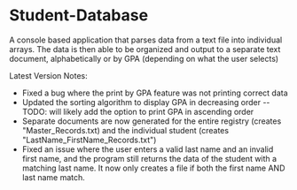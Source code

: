 # Student-Database
A console based application that parses data from a text file into individual arrays. The data is then able to be organized and output to a separate text document, alphabetically or by GPA (depending on what the user selects)

  Latest Version Notes:
  
- Fixed a bug where the print by GPA feature was not printing correct data
- Updated the sorting algorithm to display GPA in decreasing order -- TODO: will likely add the option to print GPA in ascending order
- Separate documents are now generated for the entire registry (creates "Master_Records.txt) and the individual student (creates "LastName_FirstName_Records.txt") 
- Fixed an issue where the user enters a valid last name and an invalid first name, and the program still returns the data of the student with a matching last name. It   now only creates a file if both the first name AND last name match.

